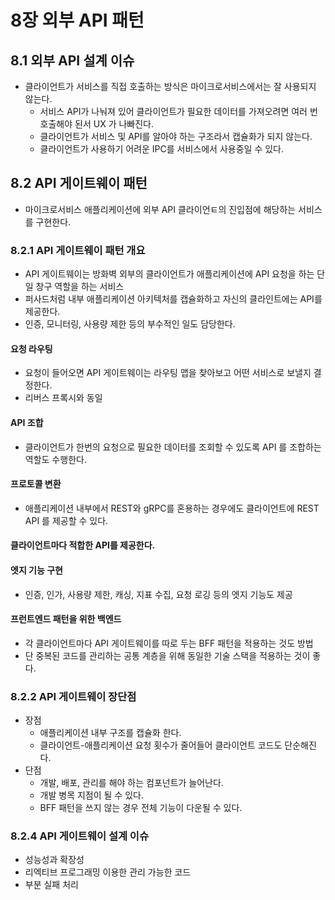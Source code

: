 # 8장 외부 API 패턴

## 8.1 외부 API 설계 이슈
- 클라이언트가 서비스를 직접 호출하는 방식은 마이크로서비스에서는 잘 사용되지 않는다. 
  - 서비스 API가 나눠져 있어 클라이언트가 필요한 데이터를 가져오려면 여러 번 호출해야 된서 UX 가 나빠진다. 
  - 클라이언트가 서비스 및 API를 알아야 하는 구조라서 캡슐화가 되지 않는다. 
  - 클라이언트가 사용하기 어려운 IPC를 서비스에서 사용중일 수 있다. 

## 8.2 API 게이트웨이 패턴 
- 마이크로서비스 애플리케이션에 외부 API 클라이언ㅌ의 진입점에 해당하는 서비스를 구현한다. 

### 8.2.1 API 게이트웨이 패턴 개요
- API 게이트웨이는 방화벽 외부의 클라이언트가 애플리케이션에 API 요청을 하는 단일 창구 역할을 하는 서비스 
- 퍼사드처럼 내부 애플리케이션 아키텍처를 캡슐화하고 자신의 클라인트에는 API를 제공한다. 
- 인증, 모니터링, 사용량 제한 등의 부수적인 일도 담당한다. 

#### 요청 라우팅
- 요청이 들어오면 API 게이트웨이는 라우팅 맵을 찾아보고 어떤 서비스로 보낼지 결정한다.
- 리버스 프록시와 동일

#### API 조합
- 클라이언트가 한번의 요청으로 필요한 데이터를 조회할 수 있도록 API 를 조합하는 역할도 수행한다. 

#### 프로토콜 변환 
- 애플리케이션 내부에서 REST와 gRPC를 혼용하는 경우에도 클라이언트에 REST API 를 제공할 수 있다. 

#### 클라이언트마다 적합한 API를 제공한다.

#### 엣지 기능 구현 
- 인증, 인가, 사용량 제한, 캐싱, 지표 수집, 요청 로깅 등의 엣지 기능도 제공

#### 프런트엔드 패턴을 위한 백엔드 
- 각 클라이언트마다 API 게이트웨이를 따로 두는 BFF 패턴을 적용하는 것도 방법
- 단 중복된 코드를 관리하는 공통 계층을 위해 동일한 기술 스택을 적용하는 것이 좋다. 

### 8.2.2 API 게이트웨이 장단점
- 장점
  - 애플리케이션 내부 구조를 캡슐화 한다. 
  - 클라이언트-애플리케이션 요청 횟수가 줄어들어 클라이언트 코드도 단순해진다.
- 단점
  - 개발, 배포, 관리를 해야 하는 컴포넌트가 늘어난다. 
  - 개발 병목 지점이 될 수 있다. 
  - BFF 패턴을 쓰지 않는 경우 전체 기능이 다운될 수 있다. 

### 8.2.4 API 게이트웨이 설계 이슈
- 성능성과 확장성 
- 리엑티브 프로그래밍 이용한 관리 가능한 코드
- 부분 실패 처리